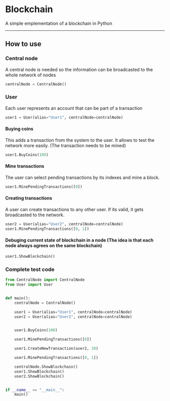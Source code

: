 # Blockchain
 A simple emplementation of a blockchain in Python

---

## How to use

### Central node
A central node is needed so the information can be broadcasted to the whole network of nodes
```python
centralNode = CentralNode()
```

### User
Each user represents an account that can be part of a transaction
```python
user1 = User(alias="User1", centralNode=centralNode)
```
#### Buying coins
This adds a transaction from the system to the user. It allows to test the network more easily. (The transaction needs to be mined)
```python
user1.BuyCoins(100)
```
#### Mine transactions
The user can select pending transactions by its indexes and mine a block.
```python
user1.MinePendingTransactions([0])
```
#### Creating transactions
A user can create transactions to any other user. If its valid, it gets broadcasted to the network.
```python
user2 = User(alias="User2", centralNode=centralNode)
user1.MinePendingTransactions([0, 1])
```

#### Debuging current state of blockchain in a node (The idea is that each node always agrees on the same blockchain)
```python
user1.ShowBlockchain()
```

### Complete test code
```python
from CentralNode import CentralNode
from User import User


def main():
    centralNode = CentralNode()

    user1 = User(alias="User1", centralNode=centralNode)
    user2 = User(alias="User2", centralNode=centralNode)


    user1.BuyCoins(100)

    user1.MinePendingTransactions([0])

    user1.CreateNewTransaction(user2, 30)

    user1.MinePendingTransactions([0, 1])

    centralNode.ShowBlockchain()
    user1.ShowBlockchain()
    user2.ShowBlockchain()


if __name__ == "__main__":
    main()
```
